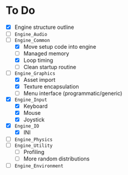 To Do
=====

- [x] Engine structure outline
- [ ] `Engine_Audio`
- [ ] `Engine_Common`
  - [x] Move setup code into engine
  - [ ] Managed memory
  - [x] Loop timing
  - [ ] Clean startup routine
- [ ] `Engine_Graphics`
  - [x] Asset import
  - [x] Texture encapsulation
  - [ ] Menu interface (programmatic/generic)
- [x] `Engine_Input`
  - [x] Keyboard
  - [x] Mouse
  - [x] Joystick
- [x] `Engine_IO`
  - [x] INI
- [ ] `Engine_Physics`
- [ ] `Engine_Utility`
  - [ ] Profiling
  - [ ] More random distributions
- [ ] `Engine_Environment`
